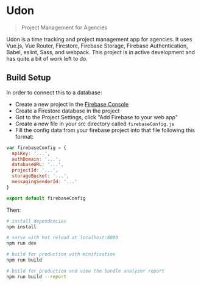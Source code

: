 # Udon

> Project Management for Agencies

Udon is a time tracking and project management app for agencies. It uses Vue.js, Vue Router, Firestore, Firebase Storage, Firebase Authentication, Babel, eslint, Sass, and webpack. This project is in active development and has quite a bit of work left to do.

## Build Setup

In order to connect this to a database:

- Create a new project in the [Firebase Console](https://console.firebase.google.com/)
- Create a Firestore database in the project
- Got to the Project Settings, click "Add Firebase to your web app"
- Create a new file in your src directory called ``firebaseConfig.js``
- Fill the config data from your firebase project into that file following this format:

``` js
var firebaseConfig = {
  apiKey: '...',
  authDomain: '...',
  databaseURL: '...',
  projectId: '...',
  storageBucket: '...',
  messagingSenderId: '...'
}

export default firebaseConfig
```

Then:

``` bash
# install dependencies
npm install

# serve with hot reload at localhost:8080
npm run dev

# build for production with minification
npm run build

# build for production and view the bundle analyzer report
npm run build --report
```
